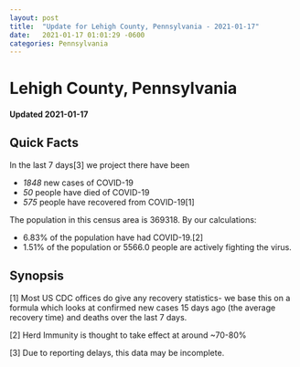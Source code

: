 ```yaml
---
layout: post
title:  "Update for Lehigh County, Pennsylvania - 2021-01-17"
date:   2021-01-17 01:01:29 -0600
categories: Pennsylvania
---
```


# Lehigh County, Pennsylvania
#### Updated 2021-01-17

## Quick Facts

In the last 7 days[3] we project there have been
- *1848* new cases of COVID-19
- *50* people have died of COVID-19
- *575* people have recovered from COVID-19[1]

The population in this census area is 369318. By our calculations:
- 6.83% of the population have had COVID-19.[2]
- 1.51% of the population or 5566.0 people are actively fighting the virus.

## Synopsis




[1] Most US CDC offices do give any recovery statistics- we base this on a formula which looks at confirmed new cases
15 days ago (the average recovery time) and deaths over the last 7 days.

[2] Herd Immunity is thought to take effect at around ~70-80%

[3] Due to reporting delays, this data may be incomplete.
 
    